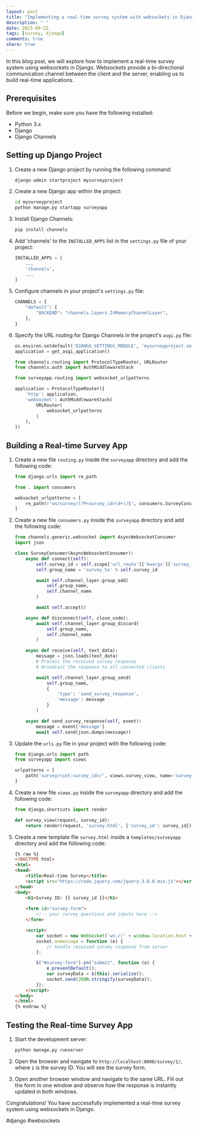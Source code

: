 ```yaml
---
layout: post
title: "Implementing a real-time survey system with websockets in Django"
description: " "
date: 2023-09-22
tags: [survey, django]
comments: true
share: true
---
```


In this blog post, we will explore how to implement a real-time survey system using websockets in Django. Websockets provide a bi-directional communication channel between the client and the server, enabling us to build real-time applications.

## Prerequisites

Before we begin, make sure you have the following installed:

- Python 3.x
- Django
- Django Channels

## Setting up Django Project

1. Create a new Django project by running the following command:
   ```sh
   django-admin startproject mysurveyproject
   ```

2. Create a new Django app within the project:
   ```sh
   cd mysurveyproject
   python manage.py startapp surveyapp
   ```

3. Install Django Channels:
   ```sh
   pip install channels
   ```

4. Add 'channels' to the `INSTALLED_APPS` list in the `settings.py` file of your project:
   ```python
   INSTALLED_APPS = [
       ...
       'channels',
       ...
   ]
   ```

5. Configure channels in your project's `settings.py` file:
   ```python
   CHANNELS = {
       "default": {
           "BACKEND": "channels.layers.InMemoryChannelLayer",
       },
   }
   ```

6. Specify the URL routing for Django Channels in the project's `asgi.py` file:
   ```python
   os.environ.setdefault('DJANGO_SETTINGS_MODULE', 'mysurveyproject.settings')
   application = get_asgi_application()

   from channels.routing import ProtocolTypeRouter, URLRouter
   from channels.auth import AuthMiddlewareStack

   from surveyapp.routing import websocket_urlpatterns

   application = ProtocolTypeRouter({
       'http': application,
       'websocket': AuthMiddlewareStack(
           URLRouter(
               websocket_urlpatterns
           )
       ),
   })
   ```

## Building a Real-time Survey App

1. Create a new file `routing.py` inside the `surveyapp` directory and add the following code:
   ```python
   from django.urls import re_path

   from . import consumers

   websocket_urlpatterns = [
       re_path(r'ws/survey/(?P<survey_id>\d+)/$', consumers.SurveyConsumer.as_asgi())
   ]
   ```

2. Create a new file `consumers.py` inside the `surveyapp` directory and add the following code:
   ```python
   from channels.generic.websocket import AsyncWebsocketConsumer
   import json

   class SurveyConsumer(AsyncWebsocketConsumer):
       async def connect(self):
           self.survey_id = self.scope['url_route']['kwargs']['survey_id']
           self.group_name = 'survey_%s' % self.survey_id

           await self.channel_layer.group_add(
               self.group_name,
               self.channel_name
           )

           await self.accept()

       async def disconnect(self, close_code):
           await self.channel_layer.group_discard(
               self.group_name,
               self.channel_name
           )

       async def receive(self, text_data):
           message = json.loads(text_data)
           # Process the received survey response
           # Broadcast the response to all connected clients

           await self.channel_layer.group_send(
               self.group_name,
               {
                   'type': 'send_survey_response',
                   'message': message
               }
           )

       async def send_survey_response(self, event):
           message = event['message']
           await self.send(json.dumps(message))
   ```

3. Update the `urls.py` file in your project with the following code:
   ```python
   from django.urls import path
   from surveyapp import views

   urlpatterns = [
       path('survey/<int:survey_id>/', views.survey_view, name='survey'),
   ]
   ```

4. Create a new file `views.py` inside the `surveyapp` directory and add the following code:
   ```python
   from django.shortcuts import render

   def survey_view(request, survey_id):
       return render(request, 'survey.html', {'survey_id': survey_id})
   ```

5. Create a new template file `survey.html` inside a `templates/surveyapp` directory and add the following code:
   ```html
   {% raw %}
   <!DOCTYPE html>
   <html>
   <head>
       <title>Real-time Survey</title>
       <script src="https://code.jquery.com/jquery-3.6.0.min.js"></script>
   </head>
   <body>
       <h1>Survey ID: {{ survey_id }}</h1>
       
       <form id="survey-form">
           <!-- your survey questions and inputs here -->
       </form>

       <script>
           var socket = new WebSocket('ws://' + window.location.host + '/ws/survey/{{ survey_id }}/');
           socket.onmessage = function (e) {
               // handle received survey response from server
           };

           $("#survey-form").on("submit", function (e) {
               e.preventDefault();
               var surveyData = $(this).serialize();
               socket.send(JSON.stringify(surveyData));
           });
       </script>
   </body>
   </html>
   {% endraw %}
   ```

## Testing the Real-time Survey App

1. Start the development server:
   ```sh
   python manage.py runserver
   ```

2. Open the browser and navigate to `http://localhost:8000/survey/1/`, where `1` is the survey ID. You will see the survey form.

3. Open another browser window and navigate to the same URL. Fill out the form in one window and observe how the response is instantly updated in both windows.

Congratulations! You have successfully implemented a real-time survey system using websockets in Django.

#django #websockets